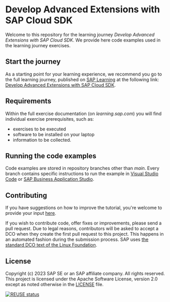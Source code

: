 # Develop Advanced Extensions with SAP Cloud SDK

Welcome to this repository for the learning journey *Develop Advanced Extensions with SAP Cloud SDK*. We provide here code examples used in the learning journey exercises.

## Start the journey
As a starting point for your learning experience, we recommend you go to the full learning journey, published on [SAP Learning](https://learning.sap.com) at the following link: [Develop Advanced Extensions with SAP Cloud SDK](https://learning.sap.com/learning-journey/develop-advanced-extensions-with-sap-cloud-sdk).

## Requirements
Within the full exercise documentation (on *learning.sap.com*) you will find individual exercise prerequisites, such as: 
- exercises to be executed 
- software to be installed on your laptop 
- information to be collected. 

## Running the code examples
Code examples are stored in repository branches other than *main*. Every branch contains specific instructions to run the example in [Visual Studio Code](https://code.visualstudio.com) or [SAP Business Application Studio](https://www.sap.com/products/technology-platform/business-application-studio.html).

## Contributing
If you have suggestions on how to improve the tutorial, you're welcome to provide your input [here](https://github.com/SAP-samples/cloud-sdk-learning-journey/issues).

If you wish to contribute code, offer fixes or improvements, please send a pull request. Due to legal reasons, contributors will be asked to accept a DCO when they create the first pull request to this project. This happens in an automated fashion during the submission process. SAP uses [the standard DCO text of the Linux Foundation](https://developercertificate.org/).

## License
Copyright (c) 2023 SAP SE or an SAP affiliate company. All rights reserved. This project is licensed under the Apache Software License, version 2.0 except as noted otherwise in the [LICENSE](LICENSE) file.

[![REUSE status](https://api.reuse.software/badge/github.com/SAP-samples/cloud-sdk-learning-journey)](https://api.reuse.software/info/github.com/SAP-samples/cloud-sdk-learning-journey)